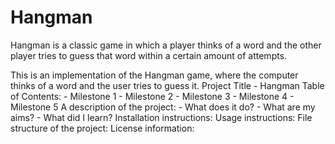 # Hangman
Hangman is a classic game in which a player thinks of a word and the other player tries to guess that word within a certain amount of attempts.

This is an implementation of the Hangman game, where the computer thinks of a word and the user tries to guess it. 
Project Title - Hangman
Table of Contents:
        - Milestone 1
        - Milestone 2
        - Milestone 3
        - Milestone 4
        - Milestone 5
A description of the project:
        - What does it do?
        - What are my aims?
        - What did I learn?
Installation instructions:
Usage instructions:
File structure of the project:
License information:
